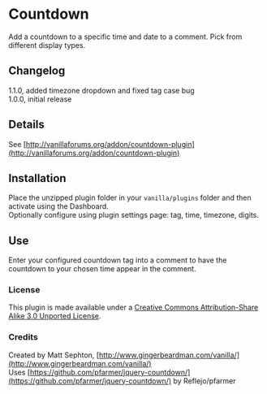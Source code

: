 # Countdown

Add a countdown to a specific time and date to a comment. Pick from different display types.

## Changelog
1.1.0, added timezone dropdown and fixed tag case bug  
1.0.0, initial release  

## Details
See [http://vanillaforums.org/addon/countdown-plugin](http://vanillaforums.org/addon/countdown-plugin)

## Installation
Place the unzipped plugin folder in your `vanilla/plugins` folder and then activate using the Dashboard.  
Optionally configure using plugin settings page: tag, time, timezone, digits.

## Use
Enter your configured countdown tag into a comment to have the countdown to your chosen time appear in the comment.

### License
This plugin is made available under a [Creative Commons Attribution-Share Alike 3.0 Unported License](http://creativecommons.org/licenses/by-sa/3.0).

### Credits
Created by Matt Sephton, [http://www.gingerbeardman.com/vanilla/](http://www.gingerbeardman.com/vanilla/)  
Uses [https://github.com/pfarmer/jquery-countdown/](https://github.com/pfarmer/jquery-countdown/) by Reflejo/pfarmer  
